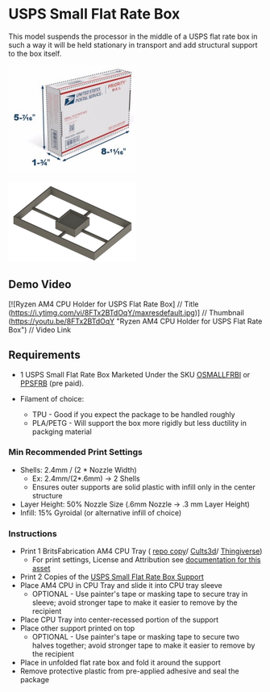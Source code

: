 # USPS Small Flat Rate Box

This model suspends the processor in the middle of a USPS flat rate box in such a way it will be held stationary in
transport and add structural support to the box itself.

![](img/OSMALLFRBI.jpg)

![](img/AM4_USPS_FLAT_RATE_SMALL_BOX_OSMALLFRBI.PNG)

## Demo Video

[![Ryzen AM4 CPU Holder for USPS Flat Rate Box]          // Title
(https://i.ytimg.com/vi/8FTx2BTdOqY/maxresdefault.jpg)] // Thumbnail
(https://youtu.be/8FTx2BTdOqY "Ryzen AM4 CPU Holder for USPS Flat Rate Box")    // Video Link

## Requirements

- 1 USPS Small Flat Rate Box Marketed Under the SKU
[OSMALLFRBI](https://store.usps.com/store/product/shipping-supplies/priority-mail-small-flat-rate-box-P_SMALL_FRB) or
[PPSFRB](https://store.usps.com/store/product/shipping-supplies/priority-mail-forever-prepaid-small-box-P_PPSFRB) (pre
paid).

- Filament of choice:
  - TPU - Good if you expect the package to be handled roughly
  - PLA/PETG - Will support the box more rigidly but less ductility in packging material

### Min Recommended Print Settings

- Shells: 2.4mm / (2 * Nozzle Width)
  - Ex: 2.4mm/(2*.6mm) -> 2 Shells
  - Ensures outer supports are solid plastic with infill only in the center structure
- Layer Height: 50% Nozzle Size (.6mm Nozzle -> .3 mm Layer Height)
- Infill: 15% Gyroidal (or alternative infill of choice)

### Instructions

- Print 1 BritsFabrication AM4 CPU Tray (
[repo copy](../../Common/BritsFabrication-am4-amd-cpu-tray-box/am4_cpu_box.stl)/
[Cults3d](https://cults3d.com/en/3d-model/home/am4-amd-cpu-tray-box)/
[Thingiverse](https://www.thingiverse.com/thing:3788117))
  - For print settings, License and Attribution see [documentation for this asset](../../Common/BritsFabrication-am4-amd-cpu-tray-box/README.md)
- Print 2 Copies of the [USPS Small Flat Rate Box Support](AM4_USPS_FLAT_RATE_SMALL_BOX_OSMALLFRBI.stl)
- Place AM4 CPU in CPU Tray and slide it into CPU tray sleeve
  - OPTIONAL - Use painter's tape or masking tape to secure tray in sleeve; avoid stronger tape to make it easier to remove by the recipient
- Place CPU Tray into center-recessed portion of the support
- Place other support printed on top
  - OPTIONAL - Use painter's tape or masking tape to secure two halves together; avoid stronger tape to make it easier to remove by the recipient
- Place in unfolded flat rate box and fold it around the support
- Remove protective plastic from pre-applied adhesive and seal the package
